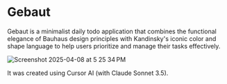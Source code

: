 # Gebaut
Gebaut is a minimalist daily todo application that combines the functional elegance of Bauhaus design principles with Kandinsky's iconic color and shape language to help users prioritize and manage their tasks effectively.

![Screenshot 2025-04-08 at 5 25 34 PM](https://github.com/user-attachments/assets/770e5080-dd58-4207-bce0-509089a0813c)

It was created using Cursor AI (with Claude Sonnet 3.5).
